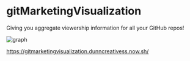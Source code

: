 # gitMarketingVisualization


Giving you aggregate viewership information for all your GitHub repos!


![graph](https://i.imgur.com/f4bsyds.png)


https://gitmarketingvisualization.dunncreativess.now.sh/